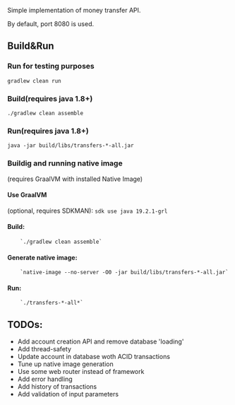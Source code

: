 Simple implementation of money transfer API.

By default, port 8080 is used.

## Build&Run
### Run for testing purposes
`gradlew clean run`

### Build(requires java 1.8+)
`./gradlew clean assemble`

### Run(requires java 1.8+)
`java -jar build/libs/transfers-*-all.jar`

### Buildig and running native image
(requires GraalVM with installed Native Image)

#### Use GraalVM
(optional, requires SDKMAN):
			`sdk use java 19.2.1-grl`

#### Build:
		`./gradlew clean assemble`

#### Generate native image:
		`native-image --no-server -O0 -jar build/libs/transfers-*-all.jar`

#### Run:
		`./transfers-*-all*`

## TODOs:
- Add account creation API and remove database 'loading'
- Add thread-safety
- Update account in database woth ACID transactions
- Tune up native image generation
- Use some web router instead of framework
- Add error handling
- Add history of transactions
- Add validation of input parameters
